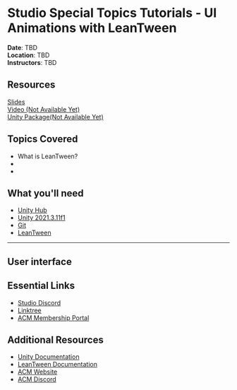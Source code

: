 # Studio Special Topics Tutorials - UI Animations with LeanTween
 
**Date**: TBD<br>
**Location**: TBD <br>
**Instructors**: TBD
 
## Resources
[Slides](https://docs.google.com/presentation/d/1x0B7ZPyWlOQB9NOZ_BBeT9HpsY08JPX5L00Rgfpfais/edit?usp=sharing)<br>
[Video (Not Available Yet)]()<br>
[Unity Package(Not Available Yet)]()
 
## Topics Covered
* What is LeanTween?
* 
* 
 
## What you'll need
* [Unity Hub](https://unity.com/download)
* [Unity 2021.3.11f1](https://unity3d.com/unity/qa/lts-releases)
* [Git](https://git-scm.com/downloads)
* [LeanTween](https://assetstore.unity.com/packages/tools/animation/leantween-3595)
---
## User interface


 ## Essential Links
- [Studio Discord](https://discord.com/invite/bBk2Mcw)
- [Linktree](https://linktr.ee/acmstudio)
- [ACM Membership Portal](https://members.uclaacm.com/)
## Additional Resources
- [Unity Documentation](https://docs.unity3d.com/Manual/index.html)
- [LeanTween Documentation](https://dentedpixel.com/LeanTweenDocumentation/classes/LeanTween.html)
- [ACM Website](https://www.uclaacm.com/)
- [ACM Discord](https://discord.com/invite/eWmzKsY)

